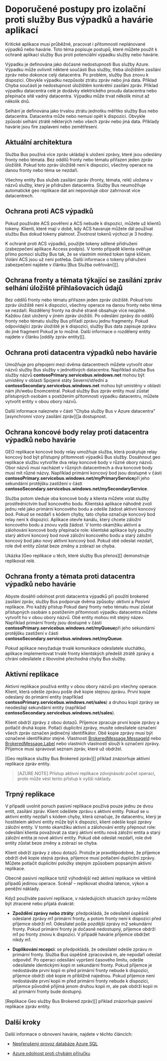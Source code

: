<properties 
    pageTitle="Izolační aplikací služby Bus proti výpadků a havárie | Microsoft Azure"
    description="Popisuje postupů, které můžete použít k ochraně aplikací proti potenciální výpadku služby Bus."
    services="service-bus"
    documentationCenter="na"
    authors="sethmanheim"
    manager="timlt"
    editor="tysonn" /> 
<tags 
    ms.service="service-bus"
    ms.devlang="na"
    ms.topic="article"
    ms.tgt_pltfrm="na"
    ms.workload="na"
    ms.date="09/02/2016"
    ms.author="sethm" />

# <a name="best-practices-for-insulating-applications-against-service-bus-outages-and-disasters"></a>Doporučené postupy pro izolační proti služby Bus výpadků a havárie aplikací

Kritické aplikace musí průběžně, pracovat i přítomnosti neplánované výpadků nebo havárie. Toto téma popisuje postupů, které můžete použít k ochraně aplikací služby Bus proti potenciální výpadku služby nebo havárie.

Výpadku je definována jako dočasné nedostupnosti Bus služby Azure. Výpadku může ovlivnit některé součásti Bus služby, třeba úložištěm zasílání zpráv nebo dokonce celý datacentra. Po problém, služby Bus znovu k dispozici. Obvykle výpadku nezpůsobí ztrátu zpráv nebo jiná data. Příklad Chyba součásti je nedostupnost úložištěm konkrétní zasílání zpráv. Příklad výpadku datacentra celé je dodávky elektrického proudu datacentra nebo přepínače sítě vadný datacentra. Výpadku může trvat několik minut až několik dnů.

Selhání je definována jako trvalou ztrátu jednotku měřítko služby Bus nebo datacentra. Datacentra může nebo nemusí opět k dispozici. Obvykle způsobí selhání ztrátě některých nebo všech zpráv nebo jiná data. Příklady havárie jsou fire zaplavení nebo zemětřesení.

## <a name="current-architecture"></a>Aktuální architektura

Služba Bus používá více zpráv ukládají k uložení zprávy, které jsou odeslány fronty nebo témata. Bez oddílů fronty nebo tématu přiřazen jeden zpráv úložiště. Pokud toto zpráv úložiště není k dispozici, všechny operace na danou fronty nebo téma se nezdaří.

Všechny entity Bus služeb zasílání zpráv (fronty, témata, relé) uložena v názvů služby, který je přidružen datacentra. Služby Bus neumožňuje automatické geo replikace dat ani nepovoluje obor zahrnovat více datacentrech.

## <a name="protecting-against-acs-outages"></a>Ochrana proti ACS výpadků

Pokud používáte ACS pověření a ACS nebude k dispozici, můžete už klientů tokeny. Klienti, které mají v době, kdy ACS havaruje můžete dál používat službu Bus dokud tokeny platnost. Životnost tokenů výchozí je 3 hodiny.

K ochraně proti ACS výpadků, použijte tokeny sdílené přidružení (zabezpečení aplikace Access podpis). V tomto případě klienta ověřuje přímo pomocí služby Bus tak, že se vlastním minted token tajné klíčem. Volání ACS jsou už není potřeba. Další informace o tokeny přidružení zabezpečení najdete v článku [Bus Služba ověřování][].

## <a name="protecting-queues-and-topics-against-messaging-store-failures"></a>Ochrana fronty a témata týkající se zasílání zpráv selhání úložiště přihlašovacích údajů

Bez oddílů fronty nebo tématu přiřazen jeden zpráv úložiště. Pokud toto zpráv úložiště není k dispozici, všechny operace na danou fronty nebo téma se nezdaří. Rozdělený fronty na druhé straně obsahuje více neúplné. Každou část uložený v jiném zpráv úložišti. Po odeslání zprávy do oddílů fronty nebo tématu služby Bus přiřadí zprávu jednu fragmenty. Pokud odpovídající zpráv úložiště je k dispozici, služby Bus data zapisuje zprávu do jiné fragment Pokud je to možné. Další informace o rozdělený entity najdete v článku [oddíly zpráv entity][].

## <a name="protecting-against-datacenter-outages-or-disasters"></a>Ochrana proti datacentra výpadků nebo havárie

Umožňuje pro přepojení mezi dvěma datacentrech můžete vytvořit obor názvů služby Bus služby v jednotlivých datacentra. Například služba Bus služby názvů **contosoPrimary.servicebus.windows.net** mohou být umístěny v oblasti Spojené státy Severní/střední a **contosoSecondary.servicebus.windows.net** mohou být umístěny v oblasti nám jih/webu Enomcentral. Pokud služby Bus zpráv entity musí zůstat přístupných osobám s postižením přítomnosti výpadku datacentru, můžete vytvořit entity v obou obory názvů.

Další informace naleznete v části "Chyba služby Bus v Azure datacentra" [asynchronní vzory zasílání zpráv][]a dostupnost.

## <a name="protecting-relay-endpoints-against-datacenter-outages-or-disasters"></a>Ochrana koncové body relay proti datacentra výpadků nebo havárie

GEO replikace koncové body relay umožňuje služba, která poskytuje relay koncový bod být přístupný přítomnosti výpadků Bus služby. Dosáhnout geo replikace službu vytvoříte dva relay koncové body v různé obory názvů. Obor názvů musí nacházet v různých datacentrech a dva koncové body musí mít různé názvy. Například primární koncový bod jsou dostupné v části **contosoPrimary.servicebus.windows.net/myPrimaryService**při jeho sekundární protějšku zastižení v části **contosoSecondary.servicebus.windows.net/mySecondaryService**.

Služba potom sleduje oba koncové body a klienta můžete volat služby prostřednictvím buď koncového bodu. Klientská aplikace náhodně zvolí jednu relé jako primární koncového bodu a odešle žádost aktivní koncový bod. Pokud se nezdaří s kódem chyby, tato chyba označuje koncový bod relay není k dispozici. Aplikace otevře kanálu, který chcete záložní koncového bodu a znovu vydá žádost. V tomto okamžiku aktivní a zálohování koncové body přepínače role: klientské aplikace byly použity starý aktivní koncový bod nové záložní koncového bodu a starý záložní koncový bod jako nový aktivní koncový bod. Pokud obě odeslat nezdaří, role dvě entity zůstat beze změny a zobrazí se chyba.

Ukázka [Geo replikace u těch, které služby Bus přenos][] demonstruje replikovat relé.

## <a name="protecting-queues-and-topics-against-datacenter-outages-or-disasters"></a>Ochrana fronty a témata proti datacentra výpadků nebo havárie

Abyste dosáhli odolnost proti datacentra výpadků při použití brokered zasílání zpráv, služby Bus podporuje dvěma způsoby: *aktivní* a *Pasivní* replikace. Pro každý přístup Pokud daný fronty nebo tématu musí zůstat přístupných osobám s postižením přítomnosti výpadku datacentra můžete vytvořit ho v obou obory názvů. Obě entity mohou mít stejný název. Například primární fronty jsou dostupné v části **contosoPrimary.servicebus.windows.net/myQueue**při jeho sekundární protějšku zastižení v části **contosoSecondary.servicebus.windows.net/myQueue**.

Pokud aplikace nevyžaduje trvalé komunikace odesílatele sluchátko, aplikace implementovat trvalé fronty klientských předešli ztrátě zprávy a chrání odesílatele z libovolné přechodná chyby Bus služby.

## <a name="active-replication"></a>Aktivní replikace

Aktivní replikace používá entity v obou obory názvů pro všechny operace. Klient, která odešle zprávu pošle dvě kopie stejnou zprávu. První kopie odeslaný do primární entity (například **contosoPrimary.servicebus.windows.net/sales**) a druhou kopii zprávy se neodesílají sekundární entity (například **contosoSecondary.servicebus.windows.net/sales**).

Klient obdrží zprávy z obou dotazů. Příjemce zpracuje první kopie zprávy a potlačit druhá kopie. Potlačí duplicitní zprávy, musíte odesílatele označení všech zpráv označen jedinečný identifikátor. Obě kopie zprávy musí být označené identifikátor stejné. Vlastnosti [BrokeredMessage.MessageId][] nebo [BrokeredMessage.Label][] nebo vlastních vlastností slouží k označení zprávy. Příjemce musí spravovat seznam zpráv, které už obdržel.

[Geo replikace služby Bus Brokered zpráv][] příklad znázorňuje aktivní replikace zpráv entity.

> [AZURE.NOTE] Přístup aktivní replikace zdvojnásobí počet operací, proto může vést tento přístup k vyšší náklady.

## <a name="passive-replication"></a>Trpný replikace

V případě uvolnit poruch pasivní replikace používá pouze jednu ze dvou entit, zasílání zpráv. Klient odešlete zprávu s aktivní entity. Pokud se u aktivní entity nezdaří s kódem chyby, která označuje, že datacentru, který je hostitelem aktivní entity může být k dispozici, klient odešle kopii zprávy záložní entity. V tomto okamžiku aktivní a zálohování entity přepnout role: odesílání klienta považovat za starý aktivní entitu nová záložní entita a starý záložní entita je nové aktivní entity. Pokud obě odeslat nezdaří, role dvě entity zůstat beze změny a zobrazí se chyba.

Klient obdrží zprávy z obou dotazů. Protože je pravděpodobné, že příjemce obdrží dvě kopie stejná zpráva, příjemce musí potlačení duplicitní zprávy. Můžete potlačit duplicitní položky stejným způsobem popsaným aktivní replikace.

Obecně pasivní replikace totiž výhodnější než aktivní replikace ve většině případů jedinou operace. Scénář – replikovat shodná latence, výkon a peněžní náklady.

Když používáte pasivní replikace, v následujících situacích zprávy můžete být ztracené nebo přijatá dvakrát:

-   **Zpoždění zprávy nebo ztráty**: předpokládá, že odesílatel úspěšně odeslané zprávy m1 primární fronty, a potom fronty není k dispozici před příjemce obdrží m1. Odesílatel pošle pozdější zprávy m2 sekundární fronty. Pokud primární fronty je dočasně nedostupný, příjemce obdrží m1 po fronty znovu k dispozici. V případě havárie příjemce obdržet nikdy m1.

-   **Duplikování recepci**: se předpokládá, že odesílatel odešle zprávu m primární fronty. Služba Bus úspěšně zpracovává m, ale nepodaří odeslat odpověď. Po operaci odesílání vypršení časového limitu, odešle odesílatele identickými kopii m sekundární fronty. Pokud příjemce je nedostáváte první kopii m před primární fronty nebude k dispozici, příjemce obdrží obě kopie m přibližně najednou. Pokud příjemce není nedostáváte první kopii m před primární fronty nebude k dispozici, příjemce původně přijímá jenom druhou kopii m, ale pak obdrží kopii m až primární fronty bude dostupný.

[Replikace Geo služby Bus Brokered zpráv][] příklad znázorňuje pasivní replikace zpráv entity.

## <a name="next-steps"></a>Další kroky

Další informace o obnovení havárie, najdete v těchto článcích:

- [Nepřerušený provoz databáze Azure SQL][]
- [Azure odolnost proti chybám příručku][]

  [Ověření Bus služby]: service-bus-authentication-and-authorization.md
  [Rozdělený entity zasílání zpráv]: service-bus-partitioning.md
  [Asynchronní zpráv vzorů a dostupnost]: service-bus-async-messaging.md#failure-of-service-bus-within-an-azure-datacenter
  [Replikace GEO pomocí služby Bus přenos zprávy]: http://code.msdn.microsoft.com/Geo-replication-with-16dbfecd
  [BrokeredMessage.MessageId]: https://msdn.microsoft.com/library/azure/microsoft.servicebus.messaging.brokeredmessage.messageid.aspx
  [BrokeredMessage.Label]: https://msdn.microsoft.com/library/azure/microsoft.servicebus.messaging.brokeredmessage.label.aspx
  [Replikace GEO pomocí služby Bus Brokered zprávy]: http://code.msdn.microsoft.com/Geo-replication-with-f5688664
  [Nepřerušený provoz databáze Azure SQL]: ../sql-database/sql-database-business-continuity.md
  [Azure odolnost proti chybám příručku]: ../resiliency/resiliency-technical-guidance.md
